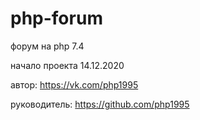 # php-forum
форум на php 7.4

начало проекта 14.12.2020

автор:
https://vk.com/php1995

руководитель:
https://github.com/php1995
